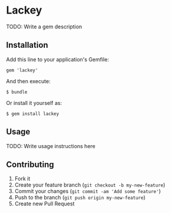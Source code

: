 # Lackey

TODO: Write a gem description

## Installation

Add this line to your application's Gemfile:

    gem 'lackey'

And then execute:

    $ bundle

Or install it yourself as:

    $ gem install lackey

## Usage

TODO: Write usage instructions here

## Contributing

1. Fork it
2. Create your feature branch (`git checkout -b my-new-feature`)
3. Commit your changes (`git commit -am 'Add some feature'`)
4. Push to the branch (`git push origin my-new-feature`)
5. Create new Pull Request
